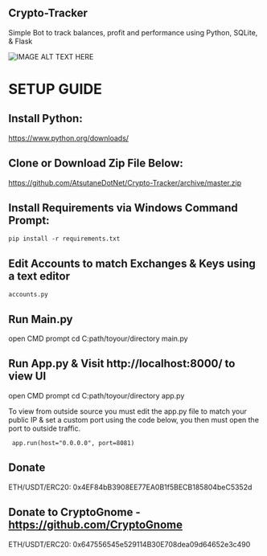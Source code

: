 ## Crypto-Tracker
Simple Bot to track balances, profit and performance using Python, SQLite, &amp; Flask

![IMAGE ALT TEXT HERE](https://atsutanedotnet.files.wordpress.com/2020/11/demo-tracker-2.0.png)

# SETUP GUIDE

## Install Python:

https://www.python.org/downloads/

## Clone or Download Zip File Below:

https://github.com/AtsutaneDotNet/Crypto-Tracker/archive/master.zip

## Install Requirements via Windows Command Prompt:

```pip install -r requirements.txt```

## Edit Accounts to match Exchanges & Keys using a text editor

```accounts.py```

## Run Main.py

open CMD prompt
cd C:path/toyour/directory
main.py

## Run App.py & Visit http://localhost:8000/ to view UI

open CMD prompt
cd C:path/toyour/directory
app.py

To view from outside source you must edit the app.py file to match your public IP & set a custom port using the code below, you then must open the port to outside traffic.

``` app.run(host="0.0.0.0", port=8081)```

## Donate
ETH/USDT/ERC20: 0x4EF84bB3908EE77EA0B1f5BECB185804beC5352d

## Donate to CryptoGnome - https://github.com/CryptoGnome
ETH/USDT/ERC20: 0x647556545e529114B30E708dea09d64652e3c490
